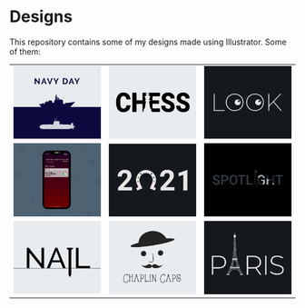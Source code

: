 # Designs
This repository contains some of my designs made using Illustrator.
Some of them:
<table>
    <tr>
      <td><img src="2020-12/png/04.12.2020.png"></td>
      <td><img src="2020-11/png/20.11.2020.png"></td>
      <td><img src="2021-01/png/16.01.2021.png"></td>
    </tr>
    <tr>
      <td><img src="2020-11/png/19.11.2020 - 2.png"></td>
      <td><img src="2021-01/png/01.01.2021.png"></td>
      <td><img src="2020-11/png/21.11.2020.png"></td>
    </tr>
    <tr>
      <td><img src="2020-11/png/24.11.2020.png"></td>
      <td><img src="2020-11/png/18.11.2020.png"></td>
      <td><img src="2020-12/png/18.12.2020.png"></td>
    </tr>
</table>
